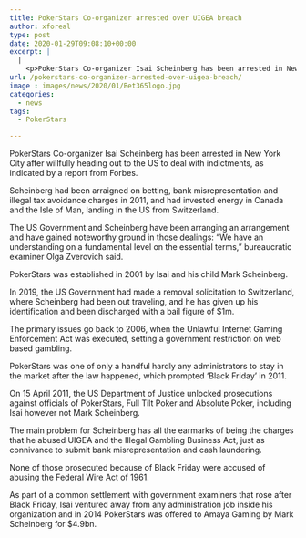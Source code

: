 ```yaml
---
title: PokerStars Co-organizer arrested over UIGEA breach
author: xforeal 
type: post
date: 2020-01-29T09:08:10+00:00
excerpt: |
  |
    <p>PokerStars Co-organizer Isai Scheinberg has been arrested in New York City after willfully heading out to the US to deal with indictments, as indicated by a report from Forbes </p>
url: /pokerstars-co-organizer-arrested-over-uigea-breach/
image : images/news/2020/01/Bet365logo.jpg
categories:
  - news
tags:
  - PokerStars

---
```

PokerStars Co-organizer Isai Scheinberg has been arrested in New York City after willfully heading out to the US to deal with indictments, as indicated by a report from Forbes.

Scheinberg had been arraigned on betting, bank misrepresentation and illegal tax avoidance charges in 2011, and had invested energy in Canada and the Isle of Man, landing in the US from Switzerland.

The US Government and Scheinberg have been arranging an arrangement and have gained noteworthy ground in those dealings: “We have an understanding on a fundamental level on the essential terms,” bureaucratic examiner Olga Zverovich said.

PokerStars was established in 2001 by Isai and his child Mark Scheinberg.

In 2019, the US Government had made a removal solicitation to Switzerland, where Scheinberg had been out traveling, and he has given up his identification and been discharged with a bail figure of $1m.

The primary issues go back to 2006, when the Unlawful Internet Gaming Enforcement Act was executed, setting a government restriction on web based gambling.

PokerStars was one of only a handful hardly any administrators to stay in the market after the law happened, which prompted ‘Black Friday’ in 2011.

On 15 April 2011, the US Department of Justice unlocked prosecutions against officials of PokerStars, Full Tilt Poker and Absolute Poker, including Isai however not Mark Scheinberg.

The main problem for Scheinberg has all the earmarks of being the charges that he abused UIGEA and the Illegal Gambling Business Act, just as connivance to submit bank misrepresentation and cash laundering.

None of those prosecuted because of Black Friday were accused of abusing the Federal Wire Act of 1961.

As part of a common settlement with government examiners that rose after Black Friday, Isai ventured away from any administration job inside his organization and in 2014 PokerStars was offered to Amaya Gaming by Mark Scheinberg for $4.9bn.